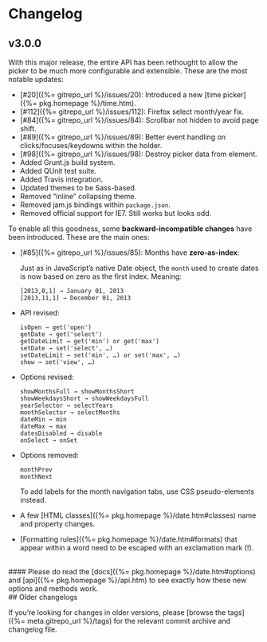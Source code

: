 
# Changelog

## v3.0.0

With this major release, the entire API has been rethought to allow the picker to be much more configurable and extensible. These are the most notable updates:

- [#20]({%= gitrepo_url %}/issues/20): Introduced a new [time picker]({%= pkg.homepage %}/time.htm).
- [#112]({%= gitrepo_url %}/issues/112): Firefox select month/year fix.
- [#84]({%= gitrepo_url %}/issues/84): Scrollbar not hidden to avoid page shift.
- [#89]({%= gitrepo_url %}/issues/89): Better event handling on clicks/focuses/keydowns within the holder.
- [#98]({%= gitrepo_url %}/issues/98): Destroy picker data from element.
- Added Grunt.js build system.
- Added QUnit test suite.
- Added Travis integration.
- Updated themes to be Sass-based.
- Removed “inline” collapsing theme.
- Removed jam.js bindings within `package.json`.
- Removed official support for IE7. Still works but looks odd.

To enable all this goodness, some **backward-incompatible changes** have been introduced. These are the main ones:

<a name="zero-as-index"></a>
- [#85]({%= gitrepo_url %}/issues/85): Months have __zero-as-index__:

	Just as in JavaScript’s native Date object, the `month` used to create dates is now 	based on zero as the first index. Meaning:

	```
	[2013,0,1] → January 01, 2013
	[2013,11,1] → December 01, 2013
	```

- API revised:

	```
	isOpen → get('open')
	getDate → get('select')
	getDateLimit → get('min') or get('max')
	setDate → set('select', …)
	setDateLimit → set('min', …) or set('max', …)
	show → set('view', …)
	```

- Options revised:

	```
	showMonthsFull → showMonthsShort
	showWeekdaysShort → showWeekdaysFull
	yearSelector → selectYears
	monthSelector → selectMonths
	dateMin → min
	dateMax → max
	datesDisabled → disable
	onSelect → onSet
	```

- Options removed:

	```
	monthPrev
	monthNext
	```
	To add labels for the month navigation tabs, use CSS pseudo-elements instead.

- A few [HTML classes]({%= pkg.homepage %}/date.htm#classes) name and property changes.

- [Formatting rules]({%= pkg.homepage %}/date.htm#formats) that appear within a word need to be escaped with an exclamation mark (!).


<br>
#### Please do read the [docs]({%= pkg.homepage %}/date.htm#options) and [api]({%= pkg.homepage %}/api.htm) to see exactly how these new options and methods work.




<br>
## Older changelogs

If you’re looking for changes in older versions, please [browse the tags]({%= meta.gitrepo_url %}/tags) for the relevant commit archive and changelog file.



